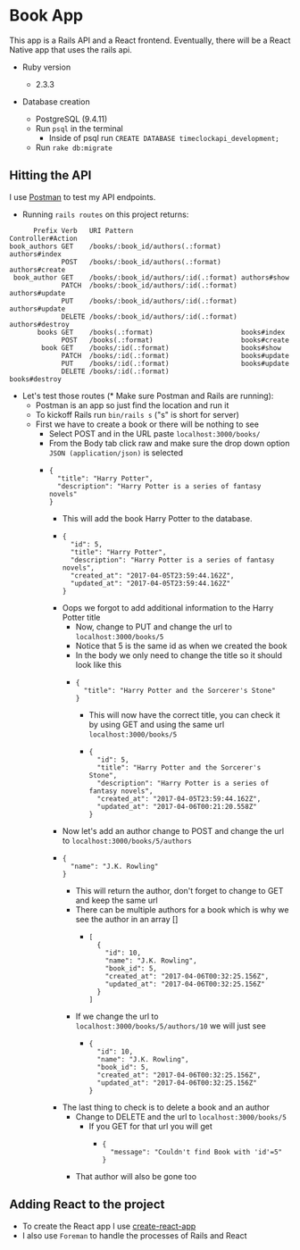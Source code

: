 # Book App

This app is a Rails API and a React frontend. Eventually, there will be a React Native app that uses the rails api.

* Ruby version
  * 2.3.3

* Database creation
  * PostgreSQL (9.4.11)
  * Run `psql` in the terminal
    * Inside of psql run `CREATE DATABASE timeclockapi_development;`
  * Run `rake db:migrate`

## Hitting the API

I use [Postman](https://www.getpostman.com/) to test my API endpoints.

* Running `rails routes` on this project returns:
```
      Prefix Verb   URI Pattern                           Controller#Action
book_authors GET    /books/:book_id/authors(.:format)     authors#index
             POST   /books/:book_id/authors(.:format)     authors#create
 book_author GET    /books/:book_id/authors/:id(.:format) authors#show
             PATCH  /books/:book_id/authors/:id(.:format) authors#update
             PUT    /books/:book_id/authors/:id(.:format) authors#update
             DELETE /books/:book_id/authors/:id(.:format) authors#destroy
       books GET    /books(.:format)                      books#index
             POST   /books(.:format)                      books#create
        book GET    /books/:id(.:format)                  books#show
             PATCH  /books/:id(.:format)                  books#update
             PUT    /books/:id(.:format)                  books#update
             DELETE /books/:id(.:format)                  books#destroy
```
* Let's test those routes (* Make sure Postman and Rails are running):
  * Postman is an app so just find the location and run it
  * To kickoff Rails run `bin/rails s` ("s" is short for server)
  * First we have to create a book or there will be nothing to see
    * Select POST and in the URL paste `localhost:3000/books/`
    * From the Body tab click raw and make sure the drop down option `JSON (application/json)` is selected
    * ```
      {
        "title": "Harry Potter",
        "description": "Harry Potter is a series of fantasy novels"
      }
      ```
      * This will add the book Harry Potter to the database.
      * ```
        {
          "id": 5,
          "title": "Harry Potter",
          "description": "Harry Potter is a series of fantasy novels",
          "created_at": "2017-04-05T23:59:44.162Z",
          "updated_at": "2017-04-05T23:59:44.162Z"
        }
        ```
      * Oops we forgot to add additional information to the Harry Potter title
        * Now, change to PUT and change the url to `localhost:3000/books/5`
        * Notice that 5 is the same id as when we created the book
        * In the body we only need to change the title so it should look like this
        * ```
          {
            "title": "Harry Potter and the Sorcerer's Stone"
          }
          ```
          * This will now have the correct title, you can check it by using GET and using the same url `localhost:3000/books/5`
          * ```
            {
              "id": 5,
              "title": "Harry Potter and the Sorcerer's Stone",
              "description": "Harry Potter is a series of fantasy novels",
              "created_at": "2017-04-05T23:59:44.162Z",
              "updated_at": "2017-04-06T00:21:20.558Z"
            }
            ```
      * Now let's add an author change to POST and change the url to `localhost:3000/books/5/authors`
      * ```
        {
          "name": "J.K. Rowling"
        }
        ```
        * This will return the author, don't forget to change to GET and keep the same url
        * There can be multiple authors for a book which is why we see the author in an array []
          * ```
            [
              {
                "id": 10,
                "name": "J.K. Rowling",
                "book_id": 5,
                "created_at": "2017-04-06T00:32:25.156Z",
                "updated_at": "2017-04-06T00:32:25.156Z"
              }
            ]
            ```
        * If we change the url to `localhost:3000/books/5/authors/10` we will just see
          * ```
            {
              "id": 10,
              "name": "J.K. Rowling",
              "book_id": 5,
              "created_at": "2017-04-06T00:32:25.156Z",
              "updated_at": "2017-04-06T00:32:25.156Z"
            }
            ```
      * The last thing to check is to delete a book and an author
        * Change to DELETE and the url to `localhost:3000/books/5`
          * If you GET for that url you will get
            * ```
              {
                "message": "Couldn't find Book with 'id'=5"
              }
              ```
        * That author will also be gone too

## Adding React to the project

* To create the React app I use [create-react-app](https://github.com/facebookincubator/create-react-app)
* I also use `Foreman` to handle the processes of Rails and React